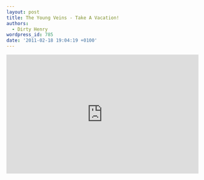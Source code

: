 ```yaml
---
layout: post
title: The Young Veins - Take A Vacation!
authors:
  - Dirty Henry
wordpress_id: 785
date: '2011-02-18 19:04:19 +0100'
---
```

<iframe title="YouTube video player" width="500" height="311" src="http://www.youtube.com/embed/AK_F0hzyqiY?rel=0" frameborder="0" allowfullscreen></iframe>
